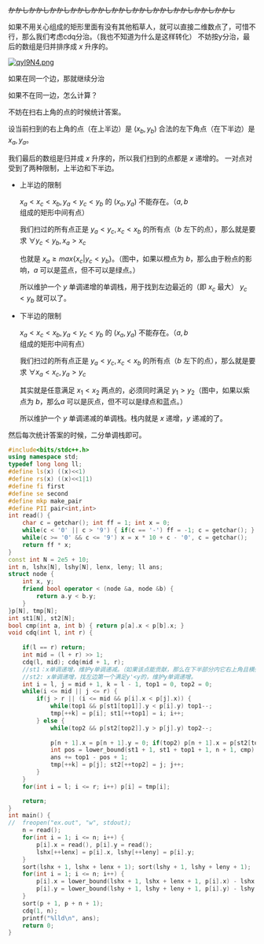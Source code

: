 ~~かかしかかしかかしかかしかかしかかしかかしかかしかかしかかしかかし~~


如果不用关心组成的矩形里面有没有其他稻草人，就可以直接二维数点了，可惜不行，那么我们考虑cdq分治。（我也不知道为什么是这样转化）
不妨按y分治，最后的数组是归并排序成 $x$ 升序的。

[![qyl9N4.png](https://s1.ax1x.com/2022/03/29/qyl9N4.png)](https://imgtu.com/i/qyl9N4)

如果在同一个边，那就继续分治

如果不在同一边，怎么计算？

不妨在扫右上角的点的时候统计答案。

设当前扫到的右上角的点（在上半边）是 $(x_b,y_b)$ 合法的左下角点（在下半边）是 $x_a,y_a$。

我们最后的数组是归并成 $x$ 升序的，所以我们扫到的点都是 $x$ 递增的。
一对点对受到了两种限制，上半边和下半边。

- 上半边的限制

   $x_a<x_c<x_b,y_a<y_c<y_b$ 的 $(x_a,y_a)$ 不能存在。（$a,b$ 组成的矩形中间有点）
   
   我们扫过的所有点正是 $y_a<y_c,x_c<x_b$ 的所有点（$b$ 左下的点），那么就是要求 $\forall y_c < y_b,x_a> x_c$
   
   也就是 $x_a \ge max\{x_c | y_c<y_b\}$。（图中，如果以橙点为 $b$，那么由于粉点的影响，$a$ 可以是蓝点，但不可以是绿点。）
   
   所以维护一个 $y$ 单调递增的单调栈，用于找到左边最近的（即 $x_c$ 最大） $y_c<y_b$ 就可以了。
   
- 下半边的限制

   $x_a<x_c<x_b,y_a<y_c<y_b$ 的 $(x_a,y_a)$ 不能存在。（$a,b$ 组成的矩形中间有点）
   
   我们扫过的所有点正是 $y_a<y_c,x_c<x_b$ 的所有点（$b$ 左下的点），那么就是要求 $\forall x_a<x_c,y_a>y_c$
   
   其实就是任意满足 $x_1<x_2$ 两点的，必须同时满足 $y_1>y_2$（图中，如果以紫点为 $b$，那么$a$ 可以是灰点，但不可以是绿点和蓝点。）
   
   所以维护一个 $y$ 单调递减的单调栈。栈内就是 $x$ 递增，$y$ 递减的了。

然后每次统计答案的时候，二分单调栈即可。

```cpp
#include<bits/stdc++.h>
using namespace std;
typedef long long ll;
#define ls(x) ((x)<<1)
#define rs(x) ((x)<<1|1)
#define fi first
#define se second
#define mkp make_pair
#define PII pair<int,int>
int read() {
    char c = getchar(); int ff = 1; int x = 0;
    while(c < '0' || c > '9') { if(c == '-') ff = -1; c = getchar(); }
    while(c >= '0' && c <= '9') x = x * 10 + c - '0', c = getchar();
    return ff * x;
}
const int N = 2e5 + 10;
int n, lshx[N], lshy[N], lenx, leny; ll ans;
struct node {
	int x, y;
	friend bool operator < (node &a, node &b) {
		return a.y < b.y;
	} 
}p[N], tmp[N];
int st1[N], st2[N];
bool cmp(int a, int b) { return p[a].x < p[b].x; }
void cdq(int l, int r) {
	
	if(l == r) return;
	int mid = (l + r) >> 1;
	cdq(l, mid); cdq(mid + 1, r);
	//st1：x单调递增，维护y单调递减。（如果该点能贡献，那么在下半部分内它右上角且横坐标x之前的地方，没点。即任意贡献点，x1<x2,y1>y2） 
	//st2: x单调递增，找左边第一个满足y'<y的，维护y单调递增。 
	int i = l, j = mid + 1, k = l - 1, top1 = 0, top2 = 0;
	while(i <= mid || j <= r) {
		if(j > r || (i <= mid && p[i].x < p[j].x)) {
			while(top1 && p[st1[top1]].y < p[i].y) top1--;
			tmp[++k] = p[i]; st1[++top1] = i; i++;
		} else {
			while(top2 && p[st2[top2]].y > p[j].y) top2--; 
			
			p[n + 1].x = p[n + 1].y = 0; if(top2) p[n + 1].x = p[st2[top2]].x;
			int pos = lower_bound(st1 + 1, st1 + top1 + 1, n + 1, cmp) - st1;
			ans += top1 - pos + 1; 
			tmp[++k] = p[j]; st2[++top2] = j; j++;
		}
	}
	for(int i = l; i <= r; i++) p[i] = tmp[i];

	return;
}
int main() {
//	freopen("ex.out", "w", stdout);
	n = read();
	for(int i = 1; i <= n; i++) {
		p[i].x = read(), p[i].y = read();
		lshx[++lenx] = p[i].x, lshy[++leny] = p[i].y;
	}
	sort(lshx + 1, lshx + lenx + 1); sort(lshy + 1, lshy + leny + 1);
	for(int i = 1; i <= n; i++) {
		p[i].x = lower_bound(lshx + 1, lshx + lenx + 1, p[i].x) - lshx;
		p[i].y = lower_bound(lshy + 1, lshy + leny + 1, p[i].y) - lshy;
	}
	sort(p + 1, p + n + 1);
	cdq(1, n);
	printf("%lld\n", ans);
	return 0;
}
```